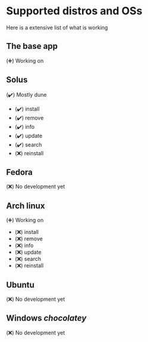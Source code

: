 # Supported distros and OSs
Here is a extensive list of what is working 

## The base app
(:heavy_plus_sign:) Working on

## Solus
(:heavy_check_mark:) Mostly dune
- (:heavy_check_mark:) install
- (:heavy_check_mark:) remove
- (:heavy_check_mark:) info
- (:heavy_check_mark:) update
- (:heavy_check_mark:) search
- (:x:) reinstall

## Fedora
(:x:) No development yet

## Arch linux
(:heavy_plus_sign:) Working on
- (:x:) install
- (:x:) remove
- (:x:) info
- (:x:) update
- (:x:) search
- (:x:) reinstall

## Ubuntu 
(:x:) No development yet

## Windows *chocolatey*
(:x:) No development yet
